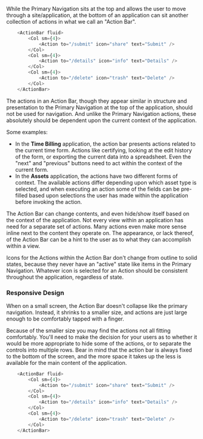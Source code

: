 While the Primary Navigation sits at the top and allows the user to move through a site/application, at the bottom of an application can sit another collection of actions in what we call an "Action Bar".  

```js noeditor
    <ActionBar fluid>
        <Col sm={4}>
            <Action to="/submit" icon="share" text="Submit" />
        </Col>
        <Col sm={4}>
            <Action to="/details" icon="info" text="Details" />
        </Col>
        <Col sm={4}>
            <Action to="/delete" icon="trash" text="Delete" />
        </Col>
    </ActionBar>
```

The actions in an Action Bar, though they appear similar in structure and presentation to the Primary Navigation at the top of the application, should not be used for navigation. And unlike the Primary Navigation actions, these absolutely should be dependent upon the current context of the application.

Some examples:

* In the **Time Billing** application, the action bar presents actions related to the current time form. Actions like certifying, looking at the edit history of the form, or exporting the current data into a spreadsheet. Even the "next" and "previous" buttons need to act within the context of the current form.
* In the **Assets** application, the actions have two different forms of context. The available actions differ depending upon which asset type is selected, and when executing an action some of the fields can be pre-filled based upon selections the user has made within the application before invoking the action.

The Action Bar can change contents, and even hide/show itself based on the context of the application. Not every view within an application has need for a separate set of actions. Many actions even make more sense inline next to the content they operate on. The appearance, or lack thereof, of the Action Bar can be a hint to the user as to what they can accomplish within a view.

Icons for the Actions within the Action Bar don't change from outline to solid states, because they never have an "active" state like items in the Primary Navigation.  Whatever icon is selected for an Action should be consistent throughout the application, regardless of state.

### Responsive Design
When on a small screen, the Action Bar doesn't collapse like the primary navigation. Instead, it shrinks to a smaller size, and actions are just large enough to be comfortably tapped with a finger. 

Because of the smaller size you may find the actions not all fitting comfortably. You'll need to make the decision for your users as to whether it would be more appropriate to hide some of the actions, or to separate the controls into multiple rows. Bear in mind that the action bar is always fixed to the bottom of the screen, and the more space it takes up the less is available for the main content of the application.

```js
    <ActionBar fluid>
        <Col sm={4}>
            <Action to="/submit" icon="share" text="Submit" />
        </Col>
        <Col sm={4}>
            <Action to="/details" icon="info" text="Details" />
        </Col>
        <Col sm={4}>
            <Action to="/delete" icon="trash" text="Delete" />
        </Col>
    </ActionBar>
```